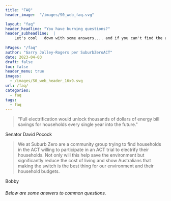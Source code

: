 ```yaml
--- 
title: "FAQ"  
header_image:  "/images/S0_web_faq.svg"

layout: "faq"
header_headline: "You have burning questions?"
header_subheadline:  |
    Let's cool   down with some answers.... and if you can't find the answer here then get in touch.
   
hPages: "/faq"
author: "Garry Jolley-Rogers per SuburbZeroACT" 
date: 2023-04-03 
draft: false
toc: false
header_menu: true
images: 
  - /images/S0_web_header_16x9.svg
url: /faq/
categories:
  - faq 
tags:
  - faq
---  
```

 

> "Full electrification would unlock thousands of dollars of energy bill savings for households every single year into the future."

 Senator David Pocock
 
> We at Suburb Zero are a community group trying to find households in the ACT willing to participate in an ACT trial to electrify their households. Not only will this help save the environment but significantly reduce the cost of living and show Australians that making the switch is the best thing for our environment and their household budgets.

Bobby

###### Below are  some answers to common questions. 

 
